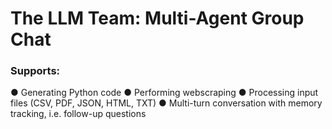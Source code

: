 <!-- PROJECT: AUTO-GENERATED DOCS START (do not remove) -->

# The LLM Team: Multi-Agent Group Chat 

### Supports:

● Generating Python code
● Performing webscraping
● Processing input files (CSV, PDF, JSON, HTML, TXT)
● Multi-turn conversation with memory tracking, i.e. follow-up questions